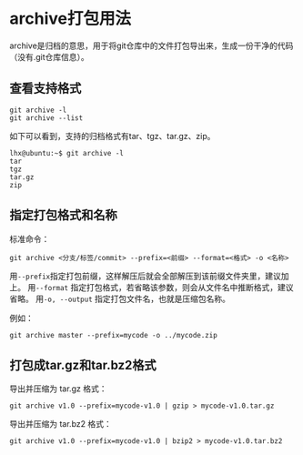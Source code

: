 # archive打包用法

archive是归档的意思，用于将git仓库中的文件打包导出来，生成一份干净的代码（没有.git仓库信息）。

## 查看支持格式

```
git archive -l
git archive --list
```

如下可以看到，支持的归档格式有tar、tgz、tar.gz、zip。

```
lhx@ubuntu:~$ git archive -l
tar
tgz
tar.gz
zip
```

## 指定打包格式和名称

标准命令：
```
git archive <分支/标签/commit> --prefix=<前缀> --format=<格式> -o <名称>
```

用`--prefix`指定打包前缀，这样解压后就会全部解压到该前缀文件夹里，建议加上。
用`--format` 指定打包格式，若省略该参数，则会从文件名中推断格式，建议省略。
用`-o, --output` 指定打包文件名，也就是压缩包名称。

例如：
```
git archive master --prefix=mycode -o ../mycode.zip
```

## 打包成tar.gz和tar.bz2格式

导出并压缩为 tar.gz 格式：

```
git archive v1.0 --prefix=mycode-v1.0 | gzip > mycode-v1.0.tar.gz
```

导出并压缩为 tar.bz2 格式：
```
git archive v1.0 --prefix=mycode-v1.0 | bzip2 > mycode-v1.0.tar.bz2
```

